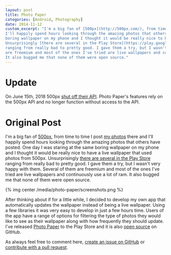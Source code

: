```yaml
---
layout: post
title: Photo Paper
categories: [Android, Photography]
date: 2014-11-12
custom_excerpt: "I'm a big fan of [500px](http://500px.com/), from time to time I post [my photos](https://500px.com/LukeKorth) there and
I'll happily spend hours looking through the amazing photos that others have posted. One day I was staring at the same
boring wallpaper on my phone and I thought it would be really nice to have a live wallpaper that used photos from 500px.
Unsurprisingly [there are several in the Play Store](https://play.google.com/store/search?q=500px+wallpaper&c=apps)
ranging from really bad to pretty good. I gave them a try, but I wasn't very happy with them. Several of them
are freemium and most of the ones I've tried are live wallpapers and continuously use a lot of ram.
It also bugged me that none of them were open source."
---
```

# Update

On June 15th, 2018 500px [shut off their API](https://support.500px.com/hc/en-us/articles/360002435653-API-).
Photo Paper's features rely on the 500px API and no longer function without access to the API.

# Original Post

I'm a big fan of [500px](http://500px.com/), from time to time I post [my photos](https://500px.com/LukeKorth) there and
I'll happily spend hours looking through the amazing photos that others have posted. One day I was staring at the same
boring wallpaper on my phone and I thought it would be really nice to have a live wallpaper that used photos from 500px.
Unsurprisingly [there are several in the Play Store](https://play.google.com/store/search?q=500px+wallpaper&c=apps)
ranging from really bad to pretty good. I gave them a try, but I wasn't very happy with them. Several of them
are freemium and most of the ones I've tried are live wallpapers and continuously use a lot of ram.
It also bugged me that none of them were open source.

{% img center /media/photo-paper/screenshots.png %}

After thinking about if for a little while, I decided to develop my own app that automatically updates the
wallpaper instead of being a live wallpaper. Using a few libraries it was very easy to develop in just a
few hours time. Users of the app have a range of options for filtering the type of photos they would like
to see as their wallpaper along with how frequently they should update. I've released
[Photo Paper](https://play.google.com/store/apps/details?id=com.lukekorth.photo_paper) to the Play Store
and it is also [open source](https://github.com/lkorth/photo-paper) on GitHub.

As always feel free to comment here, [create an issue on GitHub](https://github.com/lkorth/photo-paper/issues)
or [contribute with a pull request](https://github.com/lkorth/photo-paper/pulls).
